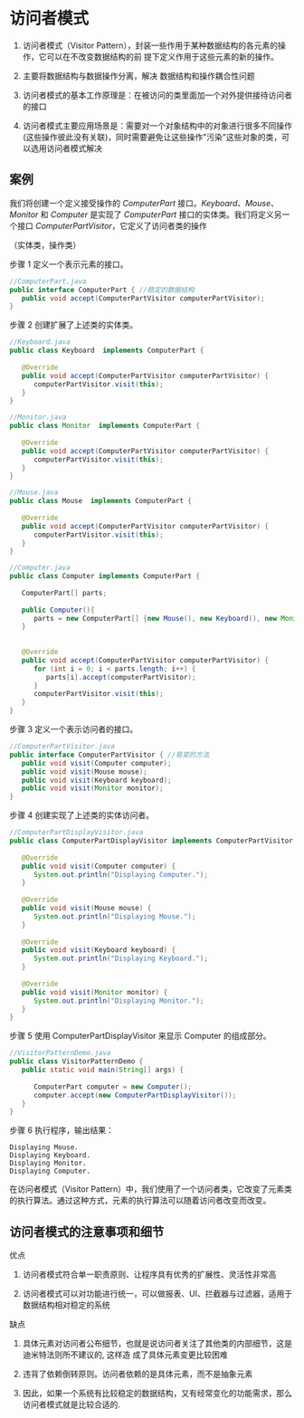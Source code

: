 # 访问者模式

1) 访问者模式（Visitor Pattern），封装一些作用于某种数据结构的各元素的操作，它可以在不改变数据结构的前 提下定义作用于这些元素的新的操作。

2) 主要将数据结构与数据操作分离，解决 数据结构和操作耦合性问题 

3) 访问者模式的基本工作原理是：在被访问的类里面加一个对外提供接待访问者的接口

4) 访问者模式主要应用场景是：需要对一个对象结构中的对象进行很多不同操作(这些操作彼此没有关联)，同时需要避免让这些操作"污染"这些对象的类，可以选用访问者模式解决





## 案例

我们将创建一个定义接受操作的 *ComputerPart* 接口。*Keyboard*、*Mouse*、*Monitor* 和 *Computer* 是实现了 *ComputerPart* 接口的实体类。我们将定义另一个接口 *ComputerPartVisitor*，它定义了访问者类的操作

（实体类，操作类）



步骤 1
定义一个表示元素的接口。
```java
//ComputerPart.java
public interface ComputerPart { //稳定的数据结构
   public void accept(ComputerPartVisitor computerPartVisitor);
}
```

步骤 2
创建扩展了上述类的实体类。
```java
//Keyboard.java
public class Keyboard  implements ComputerPart {
 
   @Override
   public void accept(ComputerPartVisitor computerPartVisitor) {
      computerPartVisitor.visit(this);
   }
}
```
```java
//Monitor.java
public class Monitor  implements ComputerPart {
 
   @Override
   public void accept(ComputerPartVisitor computerPartVisitor) {
      computerPartVisitor.visit(this);
   }
}
```
```java
//Mouse.java
public class Mouse  implements ComputerPart {
 
   @Override
   public void accept(ComputerPartVisitor computerPartVisitor) {
      computerPartVisitor.visit(this);
   }
}
```
```java
//Computer.java
public class Computer implements ComputerPart {
   
   ComputerPart[] parts;
 
   public Computer(){
      parts = new ComputerPart[] {new Mouse(), new Keyboard(), new Monitor()};      
   } 
 
 
   @Override
   public void accept(ComputerPartVisitor computerPartVisitor) {
      for (int i = 0; i < parts.length; i++) {
         parts[i].accept(computerPartVisitor);
      }
      computerPartVisitor.visit(this);
   }
}
```

步骤 3
定义一个表示访问者的接口。

```java
//ComputerPartVisitor.java
public interface ComputerPartVisitor { //易变的方法
   public void visit(Computer computer);
   public void visit(Mouse mouse);
   public void visit(Keyboard keyboard);
   public void visit(Monitor monitor);
}
```

步骤 4
创建实现了上述类的实体访问者。

```java
//ComputerPartDisplayVisitor.java
public class ComputerPartDisplayVisitor implements ComputerPartVisitor {
 
   @Override
   public void visit(Computer computer) {
      System.out.println("Displaying Computer.");
   }
 
   @Override
   public void visit(Mouse mouse) {
      System.out.println("Displaying Mouse.");
   }
 
   @Override
   public void visit(Keyboard keyboard) {
      System.out.println("Displaying Keyboard.");
   }
 
   @Override
   public void visit(Monitor monitor) {
      System.out.println("Displaying Monitor.");
   }
}
```

步骤 5
使用 ComputerPartDisplayVisitor 来显示 Computer 的组成部分。
```java
//VisitorPatternDemo.java
public class VisitorPatternDemo {
   public static void main(String[] args) {
 
      ComputerPart computer = new Computer();
      computer.accept(new ComputerPartDisplayVisitor());
   }
}
```

步骤 6
执行程序，输出结果：
```
Displaying Mouse.
Displaying Keyboard.
Displaying Monitor.
Displaying Computer.
```



在访问者模式（Visitor Pattern）中，我们使用了一个访问者类，它改变了元素类的执行算法。通过这种方式，元素的执行算法可以随着访问者改变而改变。



## 访问者模式的注意事项和细节

优点

 1) 访问者模式符合单一职责原则、让程序具有优秀的扩展性、灵活性非常高 

2) 访问者模式可以对功能进行统一，可以做报表、UI、拦截器与过滤器，适用于数据结构相对稳定的系统 



缺点 

1) 具体元素对访问者公布细节，也就是说访问者关注了其他类的内部细节，这是迪米特法则所不建议的, 这样造 成了具体元素变更比较困难

2) 违背了依赖倒转原则。访问者依赖的是具体元素，而不是抽象元素 

3) 因此，如果一个系统有比较稳定的数据结构，又有经常变化的功能需求，那么访问者模式就是比较合适的.



